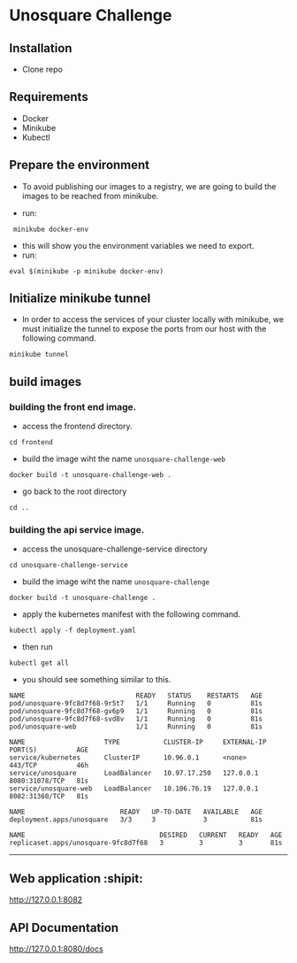 # Unosquare Challenge

## Installation
* Clone repo


## Requirements

* Docker
* Minikube
* Kubectl


## Prepare the environment

* To avoid publishing our images to a registry, we are going to build the images to be reached from minikube.

* run:
```
 minikube docker-env
```

* this will show you the environment variables we need to export.
* run:
``` 
eval $(minikube -p minikube docker-env)
```

## Initialize minikube tunnel

* In order to access the services of your cluster locally with minikube, we must initialize the tunnel to expose the ports from our host with the following command.

````
minikube tunnel
````


## build images

### building the front end image.
* access the frontend directory.

```
cd frontend
````

 * build the image wiht the name `unosquare-challenge-web`
```
docker build -t unosquare-challenge-web .
````

* go back to the root directory
```
cd ..
````

### building the api service image.
* access the unosquare-challenge-service directory

```
cd unosquare-challenge-service
```

* build the image wiht the name `unosquare-challenge`
```
docker build -t unosquare-challenge .
````

* apply the kubernetes manifest with the following command.

```
kubectl apply -f deployment.yaml
```

* then run
````
kubectl get all
````

* you should see something similar to this.
```
NAME                            READY   STATUS    RESTARTS   AGE
pod/unosquare-9fc8d7f68-9r5t7   1/1     Running   0          81s
pod/unosquare-9fc8d7f68-gv6p9   1/1     Running   0          81s
pod/unosquare-9fc8d7f68-svd8v   1/1     Running   0          81s
pod/unosquare-web               1/1     Running   0          81s

NAME                    TYPE           CLUSTER-IP     EXTERNAL-IP   PORT(S)          AGE
service/kubernetes      ClusterIP      10.96.0.1      <none>        443/TCP          46h
service/unosquare       LoadBalancer   10.97.17.250   127.0.0.1     8080:31078/TCP   81s
service/unosquare-web   LoadBalancer   10.106.76.19   127.0.0.1     8082:31360/TCP   81s

NAME                        READY   UP-TO-DATE   AVAILABLE   AGE
deployment.apps/unosquare   3/3     3            3           81s

NAME                                  DESIRED   CURRENT   READY   AGE
replicaset.apps/unosquare-9fc8d7f68   3         3         3       81s
```

-----

## Web application :shipit:
http://127.0.0.1:8082

## API Documentation

http://127.0.0.1:8080/docs